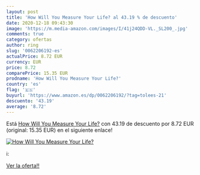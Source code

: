 ```yaml
---
layout: post
title: 'How Will You Measure Your Life? al 43.19 % de descuento'
date: 2020-12-18 09:43:30
image: 'https://m.media-amazon.com/images/I/41j24QDD-VL._SL200_.jpg'
comments: true
category: ofertas
author: ring
slug: '0062206192-es'
actualPrice: 8.72 EUR
currency: EUR
price: 8.72
comparePrice: 15.35 EUR
prodname: 'How Will You Measure Your Life?'
country: 'es'
flag: '🇪🇸'
buyurl: 'https://www.amazon.es/dp/0062206192/?tag=tolees-21'
descuento: '43.19'
average: '8.72'
---
```


Está [How Will You Measure Your Life?](https://www.amazon.es/dp/0062206192/?tag=tolees-21) con 43.19 de descuento por 8.72 EUR (original: 15.35 EUR) en el siguiente enlace!

[![How Will You Measure Your Life?](https://m.media-amazon.com/images/I/41j24QDD-VL._SL200_.jpg)](https://www.amazon.es/dp/0062206192/?tag=tolees-21)

ℹ️:


[Ver la oferta!!](https://www.amazon.es/dp/0062206192/?tag=tolees-21)
